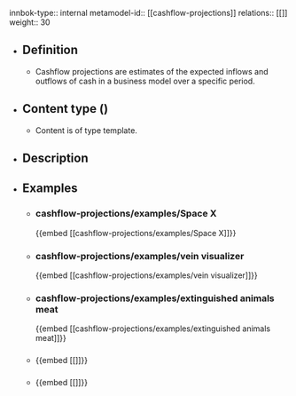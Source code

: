 innbok-type:: internal
metamodel-id:: [[cashflow-projections]]
relations:: [[]]
weight:: 30

- ## Definition
  - Cashflow projections are estimates of the expected inflows and outflows of cash in a business model over a specific period.
- ## Content type ()
  - Content is of type template.
  
- ## Description
- ## Examples
  - ### cashflow-projections/examples/Space X
    {{embed [[cashflow-projections/examples/Space X]]}}
  - ### cashflow-projections/examples/vein visualizer
    {{embed [[cashflow-projections/examples/vein visualizer]]}}
  - ### cashflow-projections/examples/extinguished animals meat
    {{embed [[cashflow-projections/examples/extinguished animals meat]]}}
  - ### 
    {{embed [[]]}}
  - ### 
    {{embed [[]]}}
  

